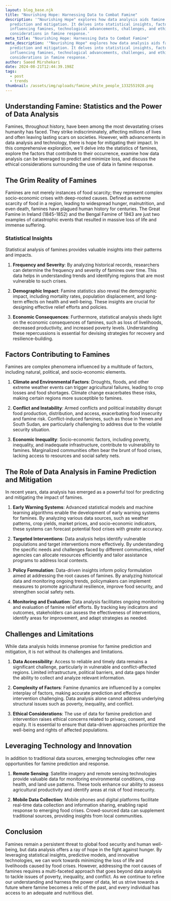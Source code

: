 ```yaml
---
layout: blog_base.njk
title: "Nourishing Hope: Harnessing Data to Combat Famine"
description: '"Nourishing Hope" explores how data analysis aids famine
  prediction and mitigation. It delves into statistical insights, factors
  influencing famines, technological advancements, challenges, and ethical
  considerations in famine response.'
meta_title: "Nourishing Hope: Harnessing Data to Combat Famine"
meta_description: '"Nourishing Hope" explores how data analysis aids famine
  prediction and mitigation. It delves into statistical insights, factors
  influencing famines, technological advancements, challenges, and ethical
  considerations in famine response.'
author: Saeed Mirshekari
date: 2024-08-21T12:44:39.198Z
tags:
  - post
  - trends
thumbnail: /assets/img/uploads/famine_white_people_1332551928.png
---
```

## Understanding Famine: Statistics and the Power of Data Analysis

Famines, throughout history, have been among the most devastating crises humanity has faced. They strike indiscriminately, affecting millions of lives and often leaving lasting scars on societies. However, with advancements in data analysis and technology, there is hope for mitigating their impact. In this comprehensive exploration, we'll delve into the statistics of famines, explore the factors that contribute to their occurrence, examine how data analysis can be leveraged to predict and minimize loss, and discuss the ethical considerations surrounding the use of data in famine response.

## The Grim Reality of Famines

Famines are not merely instances of food scarcity; they represent complex socio-economic crises with deep-rooted causes. Defined as extreme scarcity of food in a region, leading to widespread hunger, malnutrition, and even death, famines have plagued human history for centuries. The Great Famine in Ireland (1845-1852) and the Bengal Famine of 1943 are just two examples of catastrophic events that resulted in massive loss of life and immense suffering.

### Statistical Insights

Statistical analysis of famines provides valuable insights into their patterns and impacts.

1. **Frequency and Severity**: By analyzing historical records, researchers can determine the frequency and severity of famines over time. This data helps in understanding trends and identifying regions that are most vulnerable to such crises.

2. **Demographic Impact**: Famine statistics also reveal the demographic impact, including mortality rates, population displacement, and long-term effects on health and well-being. These insights are crucial for designing effective relief efforts and policies.

3. **Economic Consequences**: Furthermore, statistical analysis sheds light on the economic consequences of famines, such as loss of livelihoods, decreased productivity, and increased poverty levels. Understanding these repercussions is essential for devising strategies for recovery and resilience-building.

## Factors Contributing to Famines

Famines are complex phenomena influenced by a multitude of factors, including natural, political, and socio-economic elements.

1. **Climate and Environmental Factors**: Droughts, floods, and other extreme weather events can trigger agricultural failures, leading to crop losses and food shortages. Climate change exacerbates these risks, making certain regions more susceptible to famines.

2. **Conflict and Instability**: Armed conflicts and political instability disrupt food production, distribution, and access, exacerbating food insecurity and famine risk. Conflict-induced famines, such as those in Yemen and South Sudan, are particularly challenging to address due to the volatile security situation.

3. **Economic Inequality**: Socio-economic factors, including poverty, inequality, and inadequate infrastructure, contribute to vulnerability to famines. Marginalized communities often bear the brunt of food crises, lacking access to resources and social safety nets.

## The Role of Data Analysis in Famine Prediction and Mitigation

In recent years, data analysis has emerged as a powerful tool for predicting and mitigating the impact of famines.

1. **Early Warning Systems**: Advanced statistical models and machine learning algorithms enable the development of early warning systems for famines. By analyzing various data sources, such as weather patterns, crop yields, market prices, and socio-economic indicators, these systems can forecast potential food crises with greater accuracy.

2. **Targeted Interventions**: Data analysis helps identify vulnerable populations and target interventions more effectively. By understanding the specific needs and challenges faced by different communities, relief agencies can allocate resources efficiently and tailor assistance programs to address local contexts.

3. **Policy Formulation**: Data-driven insights inform policy formulation aimed at addressing the root causes of famines. By analyzing historical data and monitoring ongoing trends, policymakers can implement measures to promote agricultural resilience, improve food security, and strengthen social safety nets.

4. **Monitoring and Evaluation**: Data analysis facilitates ongoing monitoring and evaluation of famine relief efforts. By tracking key indicators and outcomes, stakeholders can assess the effectiveness of interventions, identify areas for improvement, and adapt strategies as needed.

## Challenges and Limitations

While data analysis holds immense promise for famine prediction and mitigation, it is not without its challenges and limitations.

1. **Data Accessibility**: Access to reliable and timely data remains a significant challenge, particularly in vulnerable and conflict-affected regions. Limited infrastructure, political barriers, and data gaps hinder the ability to collect and analyze relevant information.

2. **Complexity of Factors**: Famine dynamics are influenced by a complex interplay of factors, making accurate prediction and effective intervention challenging. Data analysis alone cannot address underlying structural issues such as poverty, inequality, and conflict.

3. **Ethical Considerations**: The use of data for famine prediction and intervention raises ethical concerns related to privacy, consent, and equity. It is essential to ensure that data-driven approaches prioritize the well-being and rights of affected populations.

## Leveraging Technology and Innovation

In addition to traditional data sources, emerging technologies offer new opportunities for famine prediction and response.

1. **Remote Sensing**: Satellite imagery and remote sensing technologies provide valuable data for monitoring environmental conditions, crop health, and land use patterns. These tools enhance our ability to assess agricultural productivity and identify areas at risk of food insecurity.

2. **Mobile Data Collection**: Mobile phones and digital platforms facilitate real-time data collection and information sharing, enabling rapid response to emerging food crises. Crowd-sourced data can supplement traditional sources, providing insights from local communities.

## Conclusion

Famines remain a persistent threat to global food security and human well-being, but data analysis offers a ray of hope in the fight against hunger. By leveraging statistical insights, predictive models, and innovative technologies, we can work towards minimizing the loss of life and livelihoods caused by food crises. However, addressing the root causes of famines requires a multi-faceted approach that goes beyond data analysis to tackle issues of poverty, inequality, and conflict. As we continue to refine our understanding and harness the power of data, let us strive towards a future where famine becomes a relic of the past, and every individual has access to an adequate and nutritious diet.